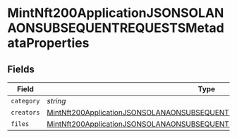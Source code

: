 # MintNft200ApplicationJSONSOLANAONSUBSEQUENTREQUESTSMetadataProperties


## Fields

| Field                                                                                                                                                                                       | Type                                                                                                                                                                                        | Required                                                                                                                                                                                    | Description                                                                                                                                                                                 |
| ------------------------------------------------------------------------------------------------------------------------------------------------------------------------------------------- | ------------------------------------------------------------------------------------------------------------------------------------------------------------------------------------------- | ------------------------------------------------------------------------------------------------------------------------------------------------------------------------------------------- | ------------------------------------------------------------------------------------------------------------------------------------------------------------------------------------------- |
| `category`                                                                                                                                                                                  | *string*                                                                                                                                                                                    | :heavy_minus_sign:                                                                                                                                                                          | N/A                                                                                                                                                                                         |
| `creators`                                                                                                                                                                                  | [MintNft200ApplicationJSONSOLANAONSUBSEQUENTREQUESTSMetadataPropertiesCreators](../../models/operations/mintnft200applicationjsonsolanaonsubsequentrequestsmetadatapropertiescreators.md)[] | :heavy_minus_sign:                                                                                                                                                                          | N/A                                                                                                                                                                                         |
| `files`                                                                                                                                                                                     | [MintNft200ApplicationJSONSOLANAONSUBSEQUENTREQUESTSMetadataPropertiesFiles](../../models/operations/mintnft200applicationjsonsolanaonsubsequentrequestsmetadatapropertiesfiles.md)[]       | :heavy_minus_sign:                                                                                                                                                                          | N/A                                                                                                                                                                                         |